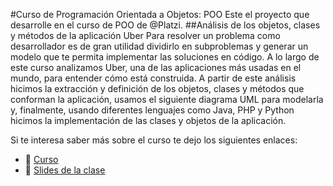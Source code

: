 #Curso de Programación Orientada a Objetos: POO
Este el proyecto que desarrolle en el curso de POO de @Platzi.
##Análisis de los objetos, clases y métodos de la aplicación Uber
Para resolver un problema como desarrollador es de gran utilidad dividirlo en subproblemas y generar un modelo que te permita implementar las soluciones en código. A lo largo de este curso analizamos Uber, una de las aplicaciones más usadas en el mundo, para entender cómo está construida. A partir de este análisis hicimos la extracción y definición de los objetos, clases y métodos que conforman la aplicación, usamos el siguiente diagrama UML para modelarla y, finalmente, usando diferentes lenguajes como Java, PHP y Python hicimos la implementación de las clases y objetos de la aplicación.

Si te interesa saber más sobre el curso te dejo los siguientes enlaces:
- 🔗 [Curso](https://platzi.com/cursos/oop/)
- 🔗 [Slides de la clase ](https://static.platzi.com/media/public/uploads/programacion-orientada-a-objetos-poo_c4774196-cfdb-412e-bae5-210a97d78f8b.pdf)
